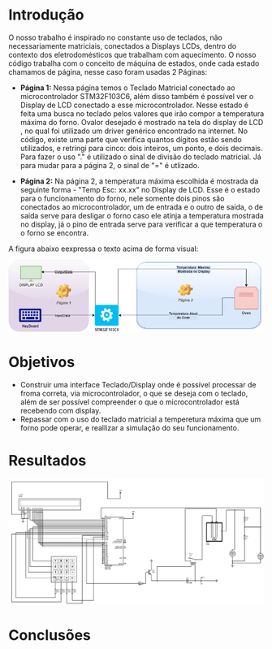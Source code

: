 # Introdução

O nosso trabalho é inspirado no constante uso de teclados, não necessariamente matriciais, conectados a Displays LCDs, dentro do contexto dos eletrodomésticos que trabalham com aquecimento. O nosso código trabalha com o conceito de máquina de estados, onde cada estado chamamos de página, nesse caso foram usadas 2 Páginas:

* **Página 1:** Nessa página temos o Teclado Matricial conectado ao microcontrolador STM32F103C6, além disso também é possível ver o Display de LCD conectado a esse
microcontrolador. Nesse estado é feita uma busca no teclado pelos valores que irão compor a temperatura máxima do forno. Ovalor desejado é mostrado na tela do display de LCD
, no qual foi utilizado um driver genérico encontrado na internet. No código, existe uma parte que verifica quantos dígitos estão sendo utilizados, e retringi para cinco: 
dois inteiros, um ponto, e dois decimais. Para fazer o uso "." é utilizado o sinal de divisão do teclado matricial. Já para mudar para a página 2, o sinal de "=" é utlizado.

* **Página 2:** Na página 2, a temperatura máxima escolhida é mostrada da seguinte forma - "Temp Esc: xx.xx" no Display de LCD. Esse é o estado para o funcionamento do forno,
nele somente dois pinos são conectados ao microcontrolador, um de entrada e o outro de saída, o de saída serve para desligar o forno caso ele atinja a temperatura 
mostrada no display, já o pino de entrada serve para verificar a que temperatura o o forno se encontra.

A figura abaixo eexpressa o texto acima de forma visual:

![Esquema do Projeto](https://github.com/matheus123deimos/Trabalho2_Micropr/blob/main/Projeto%20Micro.png)

# Objetivos

* Construir uma interface Teclado/Display onde é possível processar de froma correta, via microcontrolador, o que se deseja com o teclado, além de ser possível compreender o que o microcontrolador está recebendo com display.
* Repassar com o uso do teclado matricial a temperetura máxima que um forno pode operar, e reallizar a simulação do seu funcionamento.

# Resultados 

![Esquema do Projeto](https://github.com/matheus123deimos/Trabalho2_Micropr/blob/main/sch/ProjetoFinal.jpg)

# Conclusões
